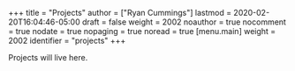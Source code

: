 +++
title = "Projects"
author = ["Ryan Cummings"]
lastmod = 2020-02-20T16:04:46-05:00
draft = false
weight = 2002
noauthor = true
nocomment = true
nodate = true
nopaging = true
noread = true
[menu.main]
  weight = 2002
  identifier = "projects"
+++

Projects will live here.
